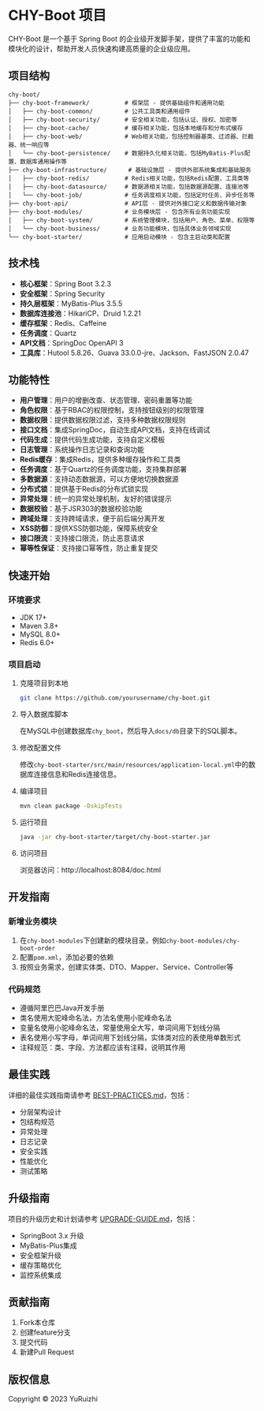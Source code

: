 # CHY-Boot 项目

CHY-Boot 是一个基于 Spring Boot 的企业级开发脚手架，提供了丰富的功能和模块化的设计，帮助开发人员快速构建高质量的企业级应用。

## 项目结构

```
chy-boot/
├── chy-boot-framework/          # 框架层 - 提供基础组件和通用功能
│   ├── chy-boot-common/         # 公共工具类和通用组件
│   ├── chy-boot-security/       # 安全相关功能，包括认证、授权、加密等
│   ├── chy-boot-cache/          # 缓存相关功能，包括本地缓存和分布式缓存
│   ├── chy-boot-web/            # Web相关功能，包括控制器基类、过滤器、拦截器、统一响应等
│   └── chy-boot-persistence/    # 数据持久化相关功能，包括MyBatis-Plus配置、数据库通用操作等
├── chy-boot-infrastructure/      # 基础设施层 - 提供外部系统集成和基础服务
│   ├── chy-boot-redis/          # Redis相关功能，包括Redis配置、工具类等
│   ├── chy-boot-datasource/     # 数据源相关功能，包括数据源配置、连接池等
│   └── chy-boot-job/            # 任务调度相关功能，包括定时任务、异步任务等
├── chy-boot-api/                # API层 - 提供对外接口定义和数据传输对象
├── chy-boot-modules/            # 业务模块层 - 包含所有业务功能实现
│   ├── chy-boot-system/         # 系统管理模块，包括用户、角色、菜单、权限等
│   └── chy-boot-business/       # 业务功能模块，包括具体业务领域实现
└── chy-boot-starter/            # 应用启动模块 - 包含主启动类和配置
```

## 技术栈

- **核心框架**：Spring Boot 3.2.3
- **安全框架**：Spring Security
- **持久层框架**：MyBatis-Plus 3.5.5
- **数据库连接池**：HikariCP、Druid 1.2.21
- **缓存框架**：Redis、Caffeine
- **任务调度**：Quartz
- **API文档**：SpringDoc OpenAPI 3
- **工具库**：Hutool 5.8.26、Guava 33.0.0-jre、Jackson、FastJSON 2.0.47

## 功能特性

- **用户管理**：用户的增删改查、状态管理、密码重置等功能
- **角色权限**：基于RBAC的权限控制，支持按钮级别的权限管理
- **数据权限**：提供数据权限过滤，支持多种数据权限规则
- **接口文档**：集成SpringDoc，自动生成API文档，支持在线调试
- **代码生成**：提供代码生成功能，支持自定义模板
- **日志管理**：系统操作日志记录和查询功能
- **Redis缓存**：集成Redis，提供多种缓存操作和工具类
- **任务调度**：基于Quartz的任务调度功能，支持集群部署
- **多数据源**：支持动态数据源，可以方便地切换数据源
- **分布式锁**：提供基于Redis的分布式锁实现
- **异常处理**：统一的异常处理机制，友好的错误提示
- **数据校验**：基于JSR303的数据校验功能
- **跨域处理**：支持跨域请求，便于前后端分离开发
- **XSS防御**：提供XSS防御功能，保障系统安全
- **接口限流**：支持接口限流，防止恶意请求
- **幂等性保证**：支持接口幂等性，防止重复提交

## 快速开始

### 环境要求

- JDK 17+
- Maven 3.8+
- MySQL 8.0+
- Redis 6.0+

### 项目启动

1. 克隆项目到本地

   ```bash
   git clone https://github.com/yourusername/chy-boot.git
   ```

2. 导入数据库脚本

   在MySQL中创建数据库`chy_boot`，然后导入`docs/db`目录下的SQL脚本。

3. 修改配置文件

   修改`chy-boot-starter/src/main/resources/application-local.yml`中的数据库连接信息和Redis连接信息。

4. 编译项目

   ```bash
   mvn clean package -DskipTests
   ```

5. 运行项目

   ```bash
   java -jar chy-boot-starter/target/chy-boot-starter.jar
   ```

6. 访问项目

   浏览器访问：http://localhost:8084/doc.html

## 开发指南

### 新增业务模块

1. 在`chy-boot-modules`下创建新的模块目录，例如`chy-boot-modules/chy-boot-order`
2. 配置`pom.xml`，添加必要的依赖
3. 按照业务需求，创建实体类、DTO、Mapper、Service、Controller等

### 代码规范

- 遵循阿里巴巴Java开发手册
- 类名使用大驼峰命名法，方法名使用小驼峰命名法
- 变量名使用小驼峰命名法，常量使用全大写，单词间用下划线分隔
- 表名使用小写字母，单词间用下划线分隔，实体类对应的表使用单数形式
- 注释规范：类、字段、方法都应该有注释，说明其作用

## 最佳实践

详细的最佳实践指南请参考 [BEST-PRACTICES.md](BEST-PRACTICES.md)，包括：

- 分层架构设计
- 包结构规范
- 异常处理
- 日志记录
- 安全实践
- 性能优化
- 测试策略

## 升级指南

项目的升级历史和计划请参考 [UPGRADE-GUIDE.md](UPGRADE-GUIDE.md)，包括：

- SpringBoot 3.x 升级
- MyBatis-Plus集成
- 安全框架升级
- 缓存策略优化
- 监控系统集成

## 贡献指南

1. Fork本仓库
2. 创建feature分支
3. 提交代码
4. 新建Pull Request

## 版权信息

Copyright © 2023 YuRuizhi

